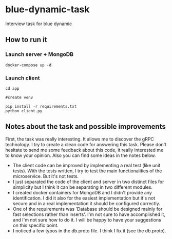 # blue-dynamic-task

Interview task for blue dynamic

## How to run it

### Launch server + MongoDB

    docker-compose up -d

### Launch client

    cd app

    #create venv

    pip install -r requirements.txt
    python client.py

## Notes about the task and possible improvements

First, the task was really interesting. It allows me to discover the gRPC technology. I try to create a clean code for answering this task. Please don't hesitate to send me some feedback about this code, it really interested me to know your opinion. Also you can find some ideas in the notes below.

- The client code can be improved by implementing a real test (like unit tests). With the tests written, I try to test the main functionalities of the microservice. But it's not tests.
- I just separated the code of the client and server in two distinct files for simplicity but I think it can be separating in two different modules.
- I created docker containers for MongoDB and I didn't provide any identification. I did it also for the easiest implementation but it's not secure and in a real implementation it should be configured correctly.
- One of the requirements was 'Database should be designed mainly for fast selections rather than inserts'. I'm not sure to have accomplished it, and I'm not sure how to do it. I will be happy to have your suggestions on this specific point.
- I noticed a few typos in the db.proto file. I think I fix it (see the db.proto).
